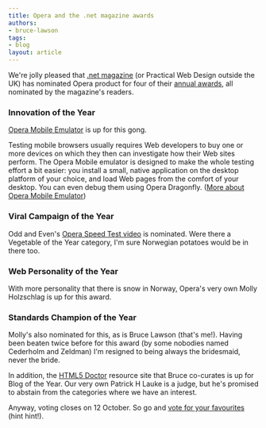 ```yaml
---
title: Opera and the .net magazine awards
authors:
- bruce-lawson
tags:
- blog
layout: article
---
```

<p>We&#39;re jolly pleased that <a href="http://www.netmag.co.uk/" target="_blank">.net magazine</a> (or Practical Web Design outside the UK) has nominated Opera product for four of their <a href="http://www.thenetawards.com/" target="_blank">annual awards</a>, all nominated by the magazine&#39;s readers.</p>

<h3>Innovation of the Year</h3>
<p><a href="http://www.opera.com/developer/tools/" target="_blank">Opera Mobile Emulator</a> is up for this gong.</p>

<p>Testing mobile browsers usually requires Web developers to buy one or more devices on which they then can investigate how their Web sites perform. The Opera Mobile emulator is designed to make the whole testing effort a bit easier: you install a small, native application on the desktop platform of your choice, and load Web pages from the comfort of your desktop. You can even debug them using Opera Dragonfly. (<a href="http://dev.opera.com/articles/view/opera-mobile-10-widgets-mobile-emulator-desktop/" target="_blank">More about Opera Mobile Emulator</a>)</p>

<h3>Viral Campaign of the Year</h3>
<p>Odd and Even&#39;s <a href="http://my.opera.com/odd-even/blog/">Opera Speed Test video</a> is nominated. Were there a Vegetable of the Year category, I&#39;m sure Norwegian potatoes would be in there too.

<h3>Web Personality of the Year</h3>
<p>With more personality that there is snow in Norway, Opera&#39;s very own Molly Holzschlag is up for this award.</p>

<h3>Standards Champion of the Year</h3>
<p>Molly&#39;s also nominated for this, as is Bruce Lawson (that&#39;s me!). Having been beaten twice before for this award (by some nobodies named Cederholm and Zeldman) I&#39;m resigned to being always the bridesmaid, never the bride.</p>

<p>In addition, the <a href="http://www.html5doctor.com/" target="_blank">HTML5 Doctor</a> resource site that Bruce co-curates is up for Blog of the Year. Our very own Patrick H Lauke is a judge, but he&#39;s promised to abstain from the categories where we have an interest.</p>

<p>Anyway, voting closes on 12 October. So go and <a href="http://www.thenetawards.com/" target="_blank">vote for your favourites</a> (hint hint!).</p></p>
